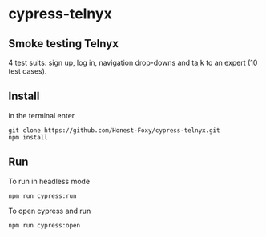# cypress-telnyx
## Smoke testing Telnyx 
4 test suits: sign up, log in, navigation drop-downs and ta;k to an expert (10 test cases).

## Install 
in the terminal enter
```
git clone https://github.com/Honest-Foxy/cypress-telnyx.git
npm install 
```
## Run
To run in headless mode
```
npm run cypress:run
```
To open cypress and run
```
npm run cypress:open
```
